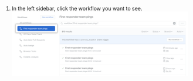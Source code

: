 1. In the left sidebar, click the workflow you want to see.
  ![Workflow list in left sidebar](/assets/images/help/repository/workflow-sidebar.png)

